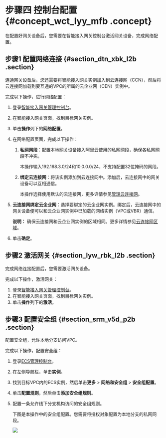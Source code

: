 # 步骤四 控制台配置 {#concept_wct_lyy_mfb .concept}

在配置好网关设备后，您需要在智能接入网关控制台激活网关设备，完成网络配置。

## 步骤1 配置网络连接 {#section_dtn_xbk_l2b .section}

连通网关设备后，您还需要将智能接入网关实例加入到云连接网（CCN），然后将云连接网加载到要互通的VPC的所属的云企业网（CEN）实例中。

完成以下操作，进行网络配置：

1.  登录[智能接入网关管理控制台](https://smartag.console.aliyun.com/)。
2.  在智能接入网关页面，找到目标网关实例。
3.  单击**操作**列下的**网络配置**。
4.  在网络配置页面，完成以下操作：
    1.  **私网网段**：配置本地网关设备接入阿里云使用的私网网段，确保各私网网段不冲突。

        本操作输入192.168.3.0/24和10.0.0.0/24，不支持配置32位掩码的网段。

    2.  **绑定云连接网**：将该实例添加到云连接网中。添加后，云连接网中的网关设备可以互相通信。

        本操作选择使用默认的云连接网，更多详情参见[管理云连接网](../cn.zh-CN/控制台配置指南/管理云连接网.md#)。

5.  **云连接网绑定云企业网**：选择要绑定的云企业网实例。绑定后，云连接网中的网关设备便可以和云企业网实例中已加载的网络实例（VPC或VBR）通信。

    **说明：** 确保云连接网和云企业网实例的区域相同。更多详情参见[云连接网区域](../cn.zh-CN/控制台配置指南/管理云连接网.md#section_sb4_vqf_l2b)。

6.  单击**确定**。

## 步骤2 激活网关 {#section_lyw_rbk_l2b .section}

完成网络连接配置后，您需要激活网关设备。

完成以下操作，激活网关：

1.  登录[智能接入网关管理控制台](https://smartag.console.aliyun.com/)。
2.  在智能接入网关页面，找到目标网关实例。
3.  单击**操作**列下的**激活**。

## 步骤3 配置安全组 {#section_srm_v5d_p2b .section}

配置安全组，允许本地分支访问VPC。

完成以下操作，配置安全组：

1.  登录[ECS管理控制台](https://ecs.console.aliyun.com)。
2.  在左侧导航栏，单击**实例**。
3.  找到目标VPC内的ECS实例，然后单击**更多** \> **网络和安全组** \> **安全组配置**。
4.  单击**配置规则**，然后单击**添加安全组规则**。
5.  配置一条允许线下分支机构访问的安全组规则。

    下图是本操作中的安全组配置。您需要将授权对象配置为本地分支的私网网段。

    ![](http://static-aliyun-doc.oss-cn-hangzhou.aliyuncs.com/assets/img/23710/154477663613853_zh-CN.png)


